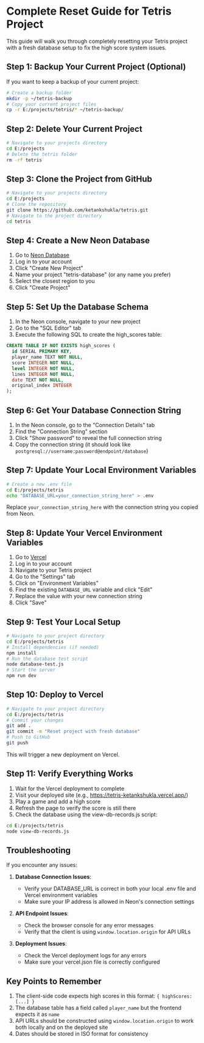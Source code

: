# Complete Reset Guide for Tetris Project

This guide will walk you through completely resetting your Tetris project with a fresh database setup to fix the high score system issues.

## Step 1: Backup Your Current Project (Optional)

If you want to keep a backup of your current project:

```bash
# Create a backup folder
mkdir -p ~/tetris-backup
# Copy your current project files
cp -r E:/projects/tetris/* ~/tetris-backup/
```

## Step 2: Delete Your Current Project

```bash
# Navigate to your projects directory
cd E:/projects
# Delete the tetris folder
rm -rf tetris
```

## Step 3: Clone the Project from GitHub

```bash
# Navigate to your projects directory
cd E:/projects
# Clone the repository
git clone https://github.com/ketankshukla/tetris.git
# Navigate to the project directory
cd tetris
```

## Step 4: Create a New Neon Database

1. Go to [Neon Database](https://console.neon.tech/)
2. Log in to your account
3. Click "Create New Project"
4. Name your project "tetris-database" (or any name you prefer)
5. Select the closest region to you
6. Click "Create Project"

## Step 5: Set Up the Database Schema

1. In the Neon console, navigate to your new project
2. Go to the "SQL Editor" tab
3. Execute the following SQL to create the high_scores table:

```sql
CREATE TABLE IF NOT EXISTS high_scores (
  id SERIAL PRIMARY KEY,
  player_name TEXT NOT NULL,
  score INTEGER NOT NULL,
  level INTEGER NOT NULL,
  lines INTEGER NOT NULL,
  date TEXT NOT NULL,
  original_index INTEGER
);
```

## Step 6: Get Your Database Connection String

1. In the Neon console, go to the "Connection Details" tab
2. Find the "Connection String" section
3. Click "Show password" to reveal the full connection string
4. Copy the connection string (it should look like `postgresql://username:password@endpoint/database`)

## Step 7: Update Your Local Environment Variables

```bash
# Create a new .env file
cd E:/projects/tetris
echo "DATABASE_URL=your_connection_string_here" > .env
```

Replace `your_connection_string_here` with the connection string you copied from Neon.

## Step 8: Update Your Vercel Environment Variables

1. Go to [Vercel](https://vercel.com/)
2. Log in to your account
3. Navigate to your Tetris project
4. Go to the "Settings" tab
5. Click on "Environment Variables"
6. Find the existing `DATABASE_URL` variable and click "Edit"
7. Replace the value with your new connection string
8. Click "Save"

## Step 9: Test Your Local Setup

```bash
# Navigate to your project directory
cd E:/projects/tetris
# Install dependencies (if needed)
npm install
# Run the database test script
node database-test.js
# Start the server
npm run dev
```

## Step 10: Deploy to Vercel

```bash
# Navigate to your project directory
cd E:/projects/tetris
# Commit your changes
git add .
git commit -m "Reset project with fresh database"
# Push to GitHub
git push
```

This will trigger a new deployment on Vercel.

## Step 11: Verify Everything Works

1. Wait for the Vercel deployment to complete
2. Visit your deployed site (e.g., https://tetris-ketankshukla.vercel.app/)
3. Play a game and add a high score
4. Refresh the page to verify the score is still there
5. Check the database using the view-db-records.js script:

```bash
cd E:/projects/tetris
node view-db-records.js
```

## Troubleshooting

If you encounter any issues:

1. **Database Connection Issues**:
   - Verify your DATABASE_URL is correct in both your local .env file and Vercel environment variables
   - Make sure your IP address is allowed in Neon's connection settings

2. **API Endpoint Issues**:
   - Check the browser console for any error messages
   - Verify that the client is using `window.location.origin` for API URLs

3. **Deployment Issues**:
   - Check the Vercel deployment logs for any errors
   - Make sure your vercel.json file is correctly configured

## Key Points to Remember

1. The client-side code expects high scores in this format: `{ highScores: [...] }`
2. The database table has a field called `player_name` but the frontend expects it as `name`
3. API URLs should be constructed using `window.location.origin` to work both locally and on the deployed site
4. Dates should be stored in ISO format for consistency
